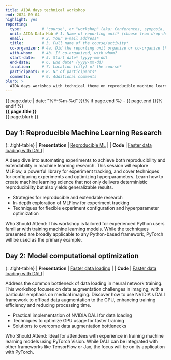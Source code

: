 ```yaml
---
title: AIDA days technical workshop
end: 2024-09-04
highlight: yes
reporting:
  type:         # "course", or "workshop" (aka: Conferences, symposia, seminars and workshops)
  unit: AIDA Data Hub # 1. Name of reporting unit* (choose from drop-down menu)
  email:        # 2. Your e-mail address* 	
  title:        # 3. Full name of the course/activity*
  co-organizer: # 4a. Did the reporting unit organize or co-organize the course?* : "The reporting unit was a co-organizer", or "The reporting unit was the main organizer". 	
  with-whom:    # 4b. If co-organized, with whom?
  start-date:   # 5. Start date* (yyyy-mm-dd)
  end-date:     # 6. End date* (yyyy-mm-dd) 	
  location:     # 7. Location (city) of the course*
  participants: # 8. Nr of participants*
  comments:     # 9. Additional comments
blurb: >
  AIDA days workshop with technical theme on reproducible machine learning and efficient dataloading.
---
```

<span class="small">{{ page.date | date: "%Y-%m-%d" }}{% if page.end %} - {{ page.end }}{% endif %}</span>  
<strong>{{ page.title }}</strong>  
{{ page.blurb }}

## Day 1: Reproducible Machine Learning Research

{: .tight-table}
| **Presentation** | [Reproducible ML](https://docs.google.com/presentation/d/1qlGOkq6K10NC2-6rzIVRmBoJijhg8OVP/edit#slide=id.p1) |
| **Code** | [Faster data loading with DALI](https://github.com/eryl/aida-dali-workshop) |

A deep dive into automating experiments to achieve both reproducibility and extendability in machine learning research. This session will explore MLFlow, a powerful library for experiment tracking, and cover techniques for configuring experiments and optimizing hyperparameters. Learn how to create machine learning science that not only delivers deterministic reproducibility but also yields generalizable results.

* Strategies for reproducible and extendable research
* In-depth exploration of MLFlow for experiment tracking
* Techniques for flexible experiment configuration and hyperparameter optimization

Who Should Attend: This workshop is tailored for experienced Python users familiar with training machine learning models. While the techniques presented are broadly applicable to any Python-based framework, PyTorch will be used as the primary example.

## Day 2: Model computational optimization

{: .tight-table}
| **Presentation** | [Faster data loading](https://docs.google.com/presentation/d/1LfEJCGOd98Xv6ymymV39ats1zPy0G3XU/edit#slide=id.p1) |
| **Code** | [Faster data loading with DALI](https://github.com/eryl/aida-dali-workshop) |

Address the common bottleneck of data loading in neural network training. This workshop focuses on data augmentation challenges in imaging, with a particular emphasis on medical imaging. Discover how to use NVIDIA's DALI framework to offload data augmentation to the GPU, enhancing training efficiency and reducing processing time.

* Practical implementation of NVIDIA DALI for data loading
* Techniques to optimize GPU usage for faster training
* Solutions to overcome data augmentation bottlenecks

Who Should Attend: Ideal for attendees with experience in training machine learning models using PyTorch Vision. While DALI can be integrated with other frameworks like TensorFlow or Jax, the focus will be on its application with PyTorch.

